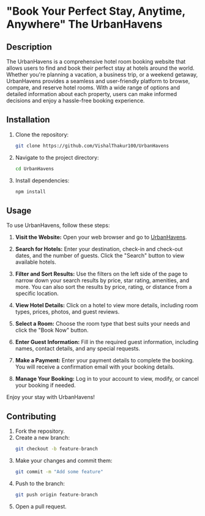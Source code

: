 # "Book Your Perfect Stay, Anytime, Anywhere" The UrbanHavens

## Description
The UrbanHavens is a comprehensive hotel room booking website that allows users to find and book their perfect stay at hotels around the world. Whether you're planning a vacation, a business trip, or a weekend getaway, UrbanHavens provides a seamless and user-friendly platform to browse, compare, and reserve hotel rooms. With a wide range of options and detailed information about each property, users can make informed decisions and enjoy a hassle-free booking experience.

## Installation
1. Clone the repository:
	```sh
	git clone https://github.com/VishalThakur100/UrbanHavens
	```
2. Navigate to the project directory:
	```sh
	cd UrbanHavens
	```
3. Install dependencies:
	```sh
	npm install
	```

## Usage
To use UrbanHavens, follow these steps:

1. **Visit the Website:**
   Open your web browser and go to [UrbanHavens](http://localhost:3000/listings).

2. **Search for Hotels:**
   Enter your destination, check-in and check-out dates, and the number of guests. Click the "Search" button to view available hotels.

3. **Filter and Sort Results:**
   Use the filters on the left side of the page to narrow down your search results by price, star rating, amenities, and more. You can also sort the results by price, rating, or distance from a specific location.

4. **View Hotel Details:**
   Click on a hotel to view more details, including room types, prices, photos, and guest reviews.

5. **Select a Room:**
   Choose the room type that best suits your needs and click the "Book Now" button.

6. **Enter Guest Information:**
   Fill in the required guest information, including names, contact details, and any special requests.

7. **Make a Payment:**
   Enter your payment details to complete the booking. You will receive a confirmation email with your booking details.

8. **Manage Your Booking:**
   Log in to your account to view, modify, or cancel your booking if needed.

Enjoy your stay with UrbanHavens!

## Contributing
1. Fork the repository.
2. Create a new branch:
	```sh
	git checkout -b feature-branch
	```
3. Make your changes and commit them:
	```sh
	git commit -m "Add some feature"
	```
4. Push to the branch:
	```sh
	git push origin feature-branch
	```
5. Open a pull request.


